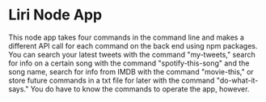 # Liri Node App

This node app takes four commands in the command line and makes a different API call for each command on the back end using npm packages. You can search your latest tweets with the command "my-tweets," search for info on a certain song with the command "spotify-this-song" and the song name, search for info from IMDB with the command "movie-this," or store future commands in a txt file for later with the command "do-what-it-says." You do have to know the commands to operate the app, however.
